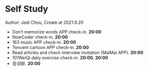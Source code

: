 # Self Study

Author: Jedi Chou, Create at 2021.9.20

* Don't memorize words APP check-in. **20:00**
* NowCoder check-in. **20:00**
* 163 music APP check-in. **20:00**
* Tencent cartoon APP check-in. **20:00**
* Read articles and check interview invitation (MaiMai APP). **20:00**
* 101WeiQi daily exercise check-in. **20:00**, **20:00**
* 百词斩. **20:00**
